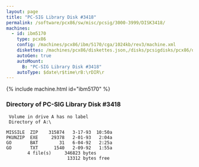 ```yaml
---
layout: page
title: "PC-SIG Library Disk #3418"
permalink: /software/pcx86/sw/misc/pcsig/3000-3999/DISK3418/
machines:
  - id: ibm5170
    type: pcx86
    config: /machines/pcx86/ibm/5170/cga/1024kb/rev3/machine.xml
    diskettes: /machines/pcx86/diskettes.json,/disks/pcsigdisks/pcx86/diskettes.json
    autoGen: true
    autoMount:
      B: "PC-SIG Library Disk #3418"
    autoType: $date\r$time\rB:\rDIR\r
---
```


{% include machine.html id="ibm5170" %}

### Directory of PC-SIG Library Disk #3418

     Volume in drive A has no label
     Directory of A:\

    MISSILE  ZIP    315874   3-17-93  10:50a
    PKUNZIP  EXE     29378   2-01-93   2:04a
    GO       BAT        31   6-04-92   2:25a
    GO       TXT      1540   2-09-92   1:55a
            4 file(s)     346823 bytes
                           13312 bytes free
